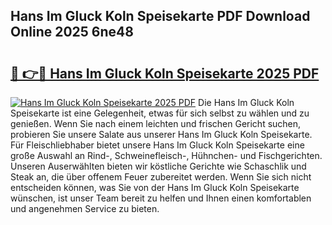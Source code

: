 ## Hans Im Gluck Koln Speisekarte PDF Download Online 2025 6ne48

# <h2><a href="http://gc8gdj.nevu.top/?p=Hans+Im+Gluck+Koln+Speisekarte">🔗 👉🔴 Hans Im Gluck Koln Speisekarte 2025 PDF</a></h2>

[![Hans Im Gluck Koln Speisekarte 2025 PDF](https://i.imgur.com/dBaPXMq.png)](http://gc8gdj.nevu.top/?p=Hans+Im+Gluck+Koln+Speisekarte)
Die Hans Im Gluck Koln Speisekarte ist eine Gelegenheit, etwas für sich selbst zu wählen und zu genießen. Wenn Sie nach einem leichten und frischen Gericht suchen, probieren Sie unsere Salate aus unserer Hans Im Gluck Koln Speisekarte. Für Fleischliebhaber bietet unsere Hans Im Gluck Koln Speisekarte eine große Auswahl an Rind-, Schweinefleisch-, Hühnchen- und Fischgerichten. Unseren Auserwählten bieten wir köstliche Gerichte wie Schaschlik und Steak an, die über offenem Feuer zubereitet werden. Wenn Sie sich nicht entscheiden können, was Sie von der Hans Im Gluck Koln Speisekarte wünschen, ist unser Team bereit zu helfen und Ihnen einen komfortablen und angenehmen Service zu bieten.
